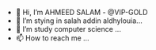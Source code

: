 - 👋 Hi, I’m AHMEED SALAM - @VIP-GOLD
- 👀 I’m stying in salah addin aldhylouia...
- 🌱 I’m study computer science ...
- 📫 How to reach me ...

<!---
VIP-GOLD/VIP-GOLD is a ✨ special ✨ repository because its `README.md` (this file) appears on your GitHub profile.
You can click the Preview link to take a look at your changes.
--->
